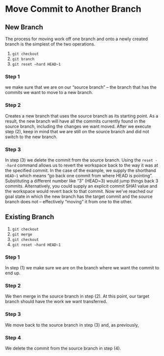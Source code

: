 # Move Commit to Another Branch

## New Branch
The process for moving work off one branch and onto a newly created branch is the simplest of the two operations.

1. `git checkout`
2. `git branch`
3. `git reset –hard HEAD~1`

### Step 1
we make sure that we are on our “source branch” – the branch that has the commits we want to move to a new branch. 

### Step 2 
Creates a new branch that uses the source branch as its starting point. 
As a result, the new branch will have all the commits currently found in the source branch, including the changes we want moved. 
After we execute step (2), keep in mind that we are still on the source branch and did not switch to the new branch. 

### Step 3
In step (3) we delete the commit from the source branch. 
Using the `reset --hard` command allows us to revert the workspace back to the way it was at the specified commit. 
In the case of the example, we supply the shorthand `HEAD~1` which means “go back one commit from where HEAD is pointing”. 
Substituting a different number like “3” (HEAD~3) would jump things back 3 commits. 
Alternatively, you could supply an explicit commit SHA1 value and the workspace would revert back to that commit. 
Now we’ve reached our goal state in which the new branch has the target commit and 
the source branch does not – effectively “moving” it from one to the other.

## Existing Branch
1. `git checkout`
2. `git merge`
3. `git checkout`
4. `git reset –hard HEAD~1`

### Step 1
In step (1) we make sure we are on the branch where we want the commit to end up. 

### Step 2
We then merge in the source branch in step (2). At this point, our target branch should have the work we want transferred. 

### Step 3
We move back to the source branch in step (3) and, as previously, 

### Step 4
We delete the commit from the source branch in step (4).
